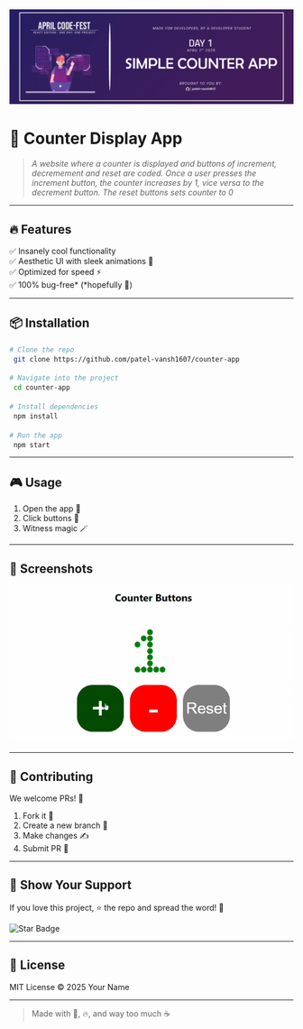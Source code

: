 [![Project Banner](./src/images/counter-app-banner-01.png)](https://counter-app-two-lac.vercel.app/)
---
# 🚀 **Counter Display App**  
> _A website where a counter is displayed and buttons of increment, decremement and reset are coded. Once a user presses the increment button, the counter increases by 1, vice versa to the decrement button. The reset buttons sets counter to 0_
---

## 🔥 **Features**
✅ Insanely cool functionality  
✅ Aesthetic UI with sleek animations 🎨  
✅ Optimized for speed ⚡  
✅ 100% bug-free* (*hopefully 🤞)  

---

## 📦 **Installation**
```bash
# Clone the repo
 git clone https://github.com/patel-vansh1607/counter-app

# Navigate into the project
 cd counter-app

# Install dependencies
 npm install

# Run the app
 npm start
```

---

## 🎮 **Usage**
1. Open the app 🚀
2. Click buttons 🔘
3. Witness magic 🪄

---

## 📸 **Screenshots**
![Preview](./src/images/project-demo.gif)

---

## 🤝 **Contributing**
We welcome PRs! 🎉 
1. Fork it 🍴
2. Create a new branch 🌱
3. Make changes ✍️
4. Submit PR 🚀

---

## 🌟 **Show Your Support**
If you love this project, ⭐ the repo and spread the word! 💖

![Star Badge](https://img.shields.io/github/stars/your-username/project-name?style=social)

---

## 📜 **License**
MIT License © 2025 Your Name  

---

> Made with 🤯, 🔥, and way too much ☕